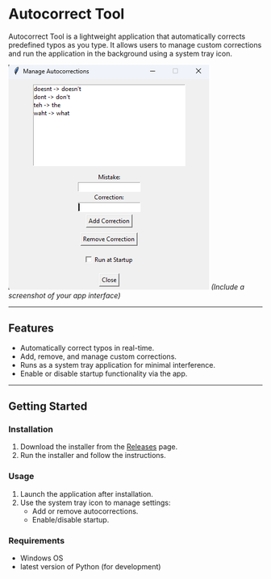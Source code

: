 # Autocorrect Tool

Autocorrect Tool is a lightweight application that automatically corrects predefined typos as you type. It allows users to manage custom corrections and run the application in the background using a system tray icon.

![App Screenshot](screenshot.png) *(Include a screenshot of your app interface)*

---

## Features
- Automatically correct typos in real-time.
- Add, remove, and manage custom corrections.
- Runs as a system tray application for minimal interference.
- Enable or disable startup functionality via the app.

---

## Getting Started

### Installation
1. Download the installer from the [Releases](https://github.com/yourusername/autocorrect-tool/releases) page.
2. Run the installer and follow the instructions.

### Usage
1. Launch the application after installation.
2. Use the system tray icon to manage settings:
   - Add or remove autocorrections.
   - Enable/disable startup.

### Requirements
- Windows OS
- latest version of Python (for development)
